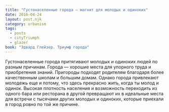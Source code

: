 ```yaml
---
title: "Густонаселенные города – магнит для молодых и одиноких"
date: 2016-04-24
layout: post.njk
category: urbanism
tags:
  - posts
  - cityTriumph
  - glazer
book: "Эдвард Глейзер. Триумф города"
---
```


Густонаселенные города притягивают молодых и одиноких людей по разным причинам. Города — хорошие места для упорного труда и приобретения знаний. Пригороды подходят родителям благодаря более качественным школам и большим домам. Однако города привлекают молодежь еще и потому, что здесь прекрасно жить, когда ты молод и одинок. Высокая плотность населения и возможность переходить из одного бара или ресторана в другой превращают их в идеальные места для встречи с тысячами других молодых и одиноких, которые приехали в город ровно по той же причине.
